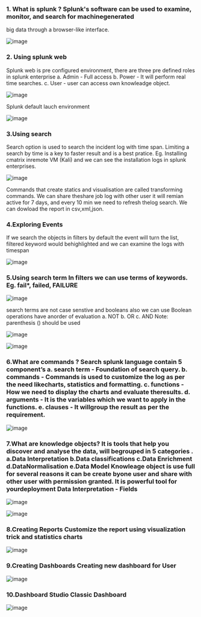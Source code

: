 ### 1. What is splunk ? Splunk's software can be used to examine, monitor, and search for machinegenerated
big data through a browser-like interface.

![image](https://github.com/RahulMMenon011/Cyber_Security/assets/140642506/c3482aec-5b64-45e8-873f-a08e65c18917)

### 2. Using splunk web
Splunk web is pre configured environment, there are three pre defined roles in splunk enterprise
a. Admin - Full access b. Power - It will perform real time searches. c. User - user can access own
knowleadge object.

![image](https://github.com/RahulMMenon011/Cyber_Security/assets/140642506/93cb0883-968f-49fa-ba2e-1b06d1565254)

Splunk default lauch environment

![image](https://github.com/RahulMMenon011/Cyber_Security/assets/140642506/7d09e49c-12c6-4652-91c5-d2b199760fd3)

### 3.Using search
Search option is used to search the incident log with time span.
Limiting a search by time is a key to faster result and is a best pratice. Eg. Installing cmatrix inremote VM (Kali) and we can see the installation logs in splunk enterprises.

![image](https://github.com/RahulMMenon011/Cyber_Security/assets/140642506/fd715d87-9adc-469a-a225-226a80eb657c)

Commands that create statics and visualisation are called transforming commands. We can share theshare job log with other user it will remian active for 7 days, and every 10 min we need to refresh thelog search. We can dowload the report in csv,xml,json.

### 4.Exploring Events
If we search the objects in filters by default the event will turn the list, filtered keyword would behighlighted and we can examine the logs with timespan

![image](https://github.com/RahulMMenon011/Cyber_Security/assets/140642506/5afa86a0-2eb9-403a-93fd-28d51b4d72dd)

### 5.Using search term In filters we can use terms of keywords. Eg. fail*, failed, FAILURE

![image](https://github.com/RahulMMenon011/Cyber_Security/assets/140642506/89258c40-c67c-4219-b83b-d54ba9a4e114)

search terms are not case senstive and booleans also we can use Boolean operations have anorder of evaluation a. NOT b. OR c. AND Note: parenthesis () should be used

![image](https://github.com/RahulMMenon011/Cyber_Security/assets/140642506/2fb053b9-31db-4824-8254-96ebcaaf355d)

![image](https://github.com/RahulMMenon011/Cyber_Security/assets/140642506/9a297246-17de-4f11-a1ee-dc547351af9b)

### 6.What are commands ? Search splunk language contain 5 component’s a. search term - Foundation of search query. b. commands - Commands is used to customize the log as per the need likecharts, statistics and formatting. c. functions - How we need to display the charts and evaluate theresults. d. arguments - It is the variables which we want to apply in the functions. e. clauses - It willgroup the result as per the requirement.

![image](https://github.com/RahulMMenon011/Cyber_Security/assets/140642506/7b8c25f1-b3e6-4e35-8fbb-6737ccae41a2)

### 7.What are knowledge objects? It is tools that help you discover and analyse the data, will begrouped in 5 categories . a.Data Interpretation b.Data classifications c.Data Enrichment d.DataNormalisation e.Data Model Knowleage object is use full for several reasons it can be create byone user and share with other user with permission granted. It is powerful tool for yourdeployment Data Interpretation - Fields

![image](https://github.com/RahulMMenon011/Cyber_Security/assets/140642506/f71c3be8-b7f2-48cb-88dc-4a5b4226c895)

![image](https://github.com/RahulMMenon011/Cyber_Security/assets/140642506/90423da5-217e-4058-9fe2-24d566eb9b77)

### 8.Creating Reports Customize the report using visualization trick and statistics charts

![image](https://github.com/RahulMMenon011/Cyber_Security/assets/140642506/c04de4ca-3e80-46e2-a4f6-1267e4357a21)

### 9.Creating Dashboards Creating new dashboard for User

![image](https://github.com/ananthan05/Cyber-Security-/assets/140697378/5b4b3b0d-63a1-4bb2-b0b8-8107184943f7)

### 10.Dashboard Studio Classic Dashboard

![image](https://github.com/RahulMMenon011/Cyber_Security/assets/140642506/c0281d51-6591-4640-a466-586b666e38c4)

